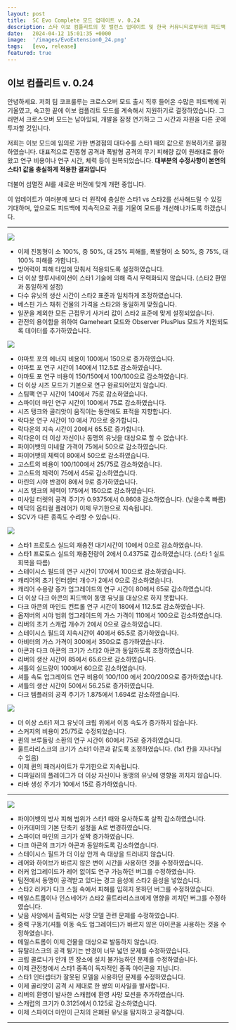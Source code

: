 ```yaml
---
layout: post
title:  SC Evo Complete 모드 업데이트 v. 0.24
description: 스타 이보 컴플리트의 첫 밸런스 업데이트 및 한국 커뮤니티로부터의 피드백 수용
date:   2024-04-12 15:01:35 +0000
image:  '/images/EvoExtension0_24.png'
tags:   [evo, release]
featured: true
---
```


## 이보 컴플리트 v. 0.24

안녕하세요. 저희 팀 코프룰루는 크로스오버 모드 출시 직후 들어온 수많은 피드백에 귀 기울였고, 숙고한 끝에 이보 컴플리트 모드를 계속해서 지원하기로 결정하였습니다. 그러면서 크로스오버 모드는 남아있되, 개발을 잠정 연기하고 그 시간과 자원을 다른 곳에 투자할 것입니다.

저희는 이보 모드에 임의로 가한 변경점의 대다수를 스타1 때의 값으로 원복하기로 결정하였습니다. 대표적으로 진동형 공격과 폭발형 공격의 무기 피해량 값이 원래대로 돌아왔고 연구 비용이나 연구 시간, 체력 등이 원복되었습니다.
**대부분의 수정사항이 본연의 스타1 값을 충실하게 적용한 결과입니다**

더불어 섬멸전 AI를 새로운 버전에 맞게 개편 중입니다.

이 업데이트가 여러분께 보다 더 원작에 충실한 스타1 vs 스타2를 선사해드릴 수 있길 기대하며, 앞으로도 피드백에 지속적으로 귀를 기울여 모드를 개선해나가도록 하겠습니다.

***

![]({{site.baseurl}}/images/Divider_Extension.png)

* 이제 진동형이 소 100%, 중 50%, 대 25% 피해를, 폭발형이 소 50%, 중 75%, 대 100% 피해를 가합니다.
* 방어력이 피해 타입에 맞춰서 적용되도록 설정하였습니다. 
* 더 이상 할루시네이션이 스타1 기술에 의해 즉시 무력화되지 않습니다. (스타2 환영과 동일하게 설정)
* 다수 유닛의 생산 시간이 스타2 표준과 일치하게 조정하였습니다.
* 베스핀 가스 채취 건물의 가격을 스타2와 동일하게 맞췄습니다.
* 일꾼을 제외한 모든 근접무기 사거리 값이 스타2 표준에 맞게 설정되었습니다.
* 관전의 용이함을 위하여 Gameheart 모드와 Observer PlusPlus 모드가 지원되도록 데이터를 추가하였습니다.

![]({{site.baseurl}}/images/Divider_Terran.png)

* 야마토 포의 에너지 비용이 100에서 150으로 증가하였습니다.
* 야마토 포 연구 시간이 140에서 112.5로 감소하였습니다.
* 야마토 포 연구 비용이 150/150에서 100/100으로 감소하였습니다.
* 더 이상 시즈 모드가 기본으로 연구 완료되어있지 않습니다.
* 스팀팩 연구 시간이 140에서 75로 감소하였습니다.
* 스파이더 마인 연구 시간이 100에서 75로 감소하였습니다.
* 시즈 탱크와 골리앗이 움직이는 동안에도 표적을 지향합니다.
* 락다운 연구 시간이 10 에서 70으로 증가합니다.
* 락다운의 지속 시간이 20에서 65.5로 증가합니다.
* 락다운이 더 이상 자신이나 동맹의 유닛을 대상으로 할 수 없습니다.
* 파이어뱃의 미네랄 가격이 75에서 50으로 감소하였습니다.
* 파이어뱃의 체력이 80에서 50으로 감소하였습니다.
* 고스트의 비용이 100/100에서 25/75로 감소하였습니다.
* 고스트의 체력이 75에서 45로 감소하였습니다.
* 마린의 시야 반경이 8에서 9로 증가하였습니다.
* 시즈 탱크의 체력이 175에서 150으로 감소하였습니다.
* 미사일 터렛의 공격 주기가 0.9375에서 0.8608 감소하였습니다. (낮을수록 빠름)
* 메딕의 옵티컬 플레어가 이제 무기한으로 지속됩니다.
* SCV가 다른 종족도 수리할 수 있습니다.

![]({{site.baseurl}}/images/Divider_Protoss.png)

* 스타1 프로토스 실드의 재충전 대기시간이 10에서 0으로 감소하였습니다. 
* 스타1 프로토스 실드의 재충전량이 2에서 0.4375로 감소하였습니다. (스타 1 실드 회복을 따름)
* 스테이시스 필드의 연구 시간이 170에서 100으로 감소하였습니다.
* 캐리어의 초기 인터셉터 개수가 2에서 0으로 감소하였습니다.
* 캐리어 수용량 증가 업그레이드의 연구 시간이 80에서 65로 감소하였습니다.
* 더 이상 다크 아콘의 피드백이 동맹 유닛을 대상으로 하지 못합니다.
* 다크 아콘의 마인드 컨트롤 연구 시간이 180에서 112.5로 감소하였습니다.
* 옵저버의 시야 범위 업그레이드의 가스 가격이 110에서 100으로 감소하였습니다.
* 리버의 초기 스캐럽 개수가 2에서 0으로 감소하였습니다.
* 스테이시스 필드의 지속시간이 40에서 65.5로 증가하였습니다.
* 아비터의 가스 가격이 300에서 350으로 증가하였습니다.
* 아콘과 다크 아콘의 크기가 스타2 아콘과 동일하도록 조정하였습니다.
* 리버의 생산 시간이 85에서 65.6으로 감소하였습니다.
* 셔틀의 실드량이 100에서 60으로 감소하였습니다.
* 셔틀 속도 업그레이드 연구 비용이 100/100 에서 200/200으로 증가하였습니다.
* 셔틀의 생산 시간이 50에서 56.25로 증가하였습니다.
* 다크 템플러의 공격 주기가 1.875에서 1.694로 감소하였습니다.


![]({{site.baseurl}}/images/Divider_Zerg.png)

* 더 이상 스타1 저그 유닛이 크립 위에서 이동 속도가 증가하지 않습니다.
* 스커지의 비용이 25/75로 수정되었습니다.
* 퀸의 브루들링 소환의 연구 시간이 60에서 75로 증가하였습니다.
* 울트라리스크의 크기가 스타1 아콘과 같도록 조정하였습니다. (1x1 칸을 지나다닐 수 있음)
* 이제 퀸의 패러사이트가 무기한으로 지속됩니다.
* 디파일러의 플레이그가 더 이상 자신이나 동맹의 유닛에 영향을 끼치지 않습니다.
* 라바 생성 주기가 10에서 15로 증가하였습니다.

***

![]({{site.baseurl}}/images/Divider_CoreMods.png)

* 파이어뱃의 방사 피해 범위가 스타1 때와 유사하도록 살짝 감소하였습니다.
* 아카데미의 기본 단축키 설정을 A로 변경하였습니다.
* 스파이더 마인의 크기가 살짝 증가하였습니다.
* 다크 아콘의 크기가 아콘과 동일하도록 감소하였습니다.
* 스테이시스 필드가 더 이상 안개 속 대상을 드러내지 않습니다.
* 레어와 하이브가 바르지 않은 변이 시간을 사용하던 것을 수정하였습니다.
* 러커 업그레이드가 레어 없이도 연구 가능하던 버그를 수정하였습니다.
* 팀전에서 동맹이 공격받고 있다는 경고 음성에 스타2 음성을 넣었습니다.
* 스타2 러커가 다크 스웜 속에서 피해를 입히지 못하던 버그를 수정하였습니다.
* 메일스트롬이나 인스네어가 스타2 울트라리스크에게 영향을 끼치던 버그를 수정하였습니다.
* 낮음 사양에서 출력되는 사망 모델 관련 문제를 수정하였습니다.
* 중력 구동기(셔틀 이동 속도 업그레이드)가 바르지 않은 아이콘을 사용하는 것을 수정하였습니다.
* 메일스트롬이 이제 건물을 대상으로 발동하지 않습니다.
* 뮤탈리스크의 공격 튕기는 반경이 너무 넓던 문제를 수정하였습니다.
* 크립 콜로니가 안개 낀 장소에 설치 불가능하던 문제를 수정하였습니다.
* 이제 관전창에서 스타1 종족이 독자적인 종족 아이콘을 지닙니다.
* 스타1 인터셉터가 잘못된 모델을 사용하던 문제를 수정하였습니다.
* 이제 골리앗이 공격 시 제대로 한 쌍의 미사일을 발사합니다.
* 리버의 환영이 발사한 스캐럽에 환영 사망 모션을 추가하였습니다.
* 스캐럽의 크기가 0.3125에서 0.125로 감소하였습니다.
* 이제 스파이더 마인이 근처의 은폐된 유닛을 탐지하고 공격합니다.

***

